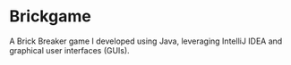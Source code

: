 # Brickgame
A Brick Breaker game I developed using Java, leveraging IntelliJ IDEA and graphical user interfaces (GUIs).

